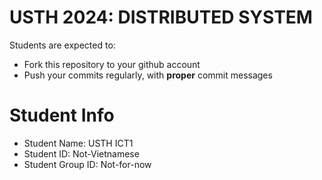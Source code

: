 USTH 2024: DISTRIBUTED SYSTEM
=====================================================

Students are expected to:
* Fork this repository to your github account
* Push your commits regularly, with **proper** commit messages


Student Info
=========================

* Student Name: USTH ICT1
* Student ID: Not-Vietnamese
* Student Group ID: Not-for-now
